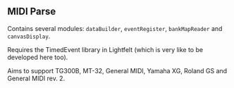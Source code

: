 ## MIDI Parse
Contains several modules: `dataBuilder`, `eventRegister`, `bankMapReader` and `canvasDisplay`.

Requires the TimedEvent library in Lightfelt (which is very like to be developed here too).

Aims to support TG300B, MT-32, General MIDI, Yamaha XG, Roland GS and General MIDI rev. 2.

